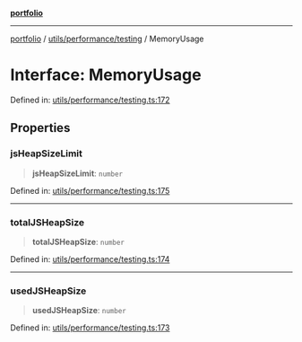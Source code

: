 [**portfolio**](../../../../README.md)

***

[portfolio](../../../../modules.md) / [utils/performance/testing](../README.md) / MemoryUsage

# Interface: MemoryUsage

Defined in: [utils/performance/testing.ts:172](https://github.com/tnorlund/Portfolio/blob/6bc88e7a9a50a923a99e7a5d4c7bf599673ef31a/portfolio/utils/performance/testing.ts#L172)

## Properties

### jsHeapSizeLimit

> **jsHeapSizeLimit**: `number`

Defined in: [utils/performance/testing.ts:175](https://github.com/tnorlund/Portfolio/blob/6bc88e7a9a50a923a99e7a5d4c7bf599673ef31a/portfolio/utils/performance/testing.ts#L175)

***

### totalJSHeapSize

> **totalJSHeapSize**: `number`

Defined in: [utils/performance/testing.ts:174](https://github.com/tnorlund/Portfolio/blob/6bc88e7a9a50a923a99e7a5d4c7bf599673ef31a/portfolio/utils/performance/testing.ts#L174)

***

### usedJSHeapSize

> **usedJSHeapSize**: `number`

Defined in: [utils/performance/testing.ts:173](https://github.com/tnorlund/Portfolio/blob/6bc88e7a9a50a923a99e7a5d4c7bf599673ef31a/portfolio/utils/performance/testing.ts#L173)
